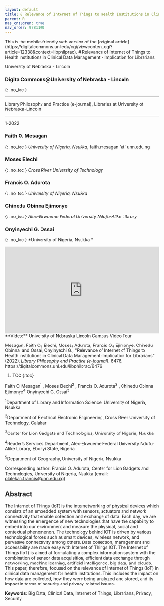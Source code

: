 ```yaml
---
layout: default
title: § Relevance of Internet of Things to Health Institutions in Clinical Data Management - Implication for Librarians 
parent: R 
has_children: true
nav_order: 9781100
---
```

<style>
.dont-break-out {
  /* These are technically the same, but use both */
  overflow-wrap: break-word;
  word-wrap: break-word;

     -ms-word-break: break-all;
  /* This is the dangerous one in WebKit, as it breaks things wherever */
  word-break: break-all;
  /* Instead use this non-standard one: */
  word-break: break-word;
}

.youtube-container {
    position: relative;
    width: 100%;
    height: 0;
    padding-bottom: 56.25%;
}
.youtube-video {
    position: absolute;
    top: 0;
    left: 0;
    width: 100%;
    height: 100%;
}

</style>

<div class="dont-break-out" markdown="1">
This is the mobile-friendly web version of the [original article](https://digitalcommons.unl.edu/cgi/viewcontent.cgi?article=12338&context=libphilprac).
# Relevance of Internet of Things to Health Institutions in Clinical Data Management - Implication for Librarians 

University of Nebraska - Lincoln 
### DigitalCommons@University of Nebraska - Lincoln 
{: .no_toc }

***

Library Philosophy and Practice (e-journal), Libraries at University of Nebraska-Lincoln 

***

1-2022

### Faith O. Mesagan
{: .no_toc }
*University of Nigeria, Nsukka*, faith.mesagan 'at' unn.edu.ng

### Moses Elechi
{: .no_toc }
*Cross River University of Technology*

### Francis O. Adurota
{: .no_toc }
*University of Nigeria, Nsukka*

### Chinedu Obinna Ejimonye
{: .no_toc }
*Alex-Ekwueme Federal University Ndufu-Alike Library*

### Onyinyechi G. Ossai
{: .no_toc }
*University of Nigeria, Nsukka *

<div class="youtube-container">
<iframe width="100%" src="https://www.youtube.com/embed/3Ya341o33yE" title="YouTube video player" frameborder="0" allow="accelerometer; autoplay; clipboard-write; encrypted-media; gyroscope; picture-in-picture" allowfullscreen class="youtube-video"></iframe>
</div>
**Video:** University of Nebraska Lincoln Campus Video Tour 

Mesagan, Faith O.; Elechi, Moses; Adurota, Francis O.; Ejimonye, Chinedu Obinna; and Ossai, Onyinyechi G., "Relevance of Internet of Things to Health Institutions in Clinical Data Management: Implication for Librarians" (2022). *Library Philosophy and Practice (e-journal)*. 6476. https://digitalcommons.unl.edu/libphilprac/6476


1. TOC
{:toc}

Faith O. Mesagan<sup>1</sup> , Moses Elechi<sup>2</sup> , Francis O. Adurota<sup>3</sup> , Chinedu Obinna Ejimonye<sup>4</sup> Onyinyechi G. Ossai<sup>5</sup>

<sup>1</sup>Department of Library and Information Science, University of Nigeria, Nsukka 

<sup>2</sup>Department of Electrical Electronic Engineering, Cross River University of Technology, Calabar 

<sup>3</sup>Center for Lion Gadgets and Technologies, University of Nigeria, Nsukka 

<sup>4</sup>Reader’s Services Department, Alex-Ekwueme Federal University Ndufu-Alike Library, Ebonyi State, Nigeria 

<sup>5</sup>Department of Geography, University of Nigeria, Nsukka

Corresponding author: Francis O. Adurota, Center for Lion Gadgets and Technologies, University of Nigeria, Nsukka (email: olalekan.francis@unn.edu.ng)


## Abstract
The Internet of Things (IoT) is the internetworking of physical devices which consists of an embedded system with sensors, actuators and network connectivity that enable collection and exchange of data. Each day, we are witnessing the emergence of new technologies that have the capability to embed into our environment and measure the physical, social and contextual phenomenon. The technology behind IOT is driven by various technological forces such as smart devices, wireless network, and pervasive connectivity among others. Data collection, management and accessibility are made easy with Internet of Things IOT. The Internet of Things (IoT) is aimed at formulating a complex information system with the combination of sensor data acquisition, efficient data exchange through networking, machine learning, artificial intelligence, big data, and clouds. This paper, therefore, focused on the relevance of Internet of Things (IoT) in clinical data management for health institutions. This includes the impact on how data are collected, how they were being analyzed and stored, and its impact in terms of security and privacy-related issues.

**Keywords**: Big Data, Clinical Data, Internet of Things, Librarians, Privacy, Security

</div>
